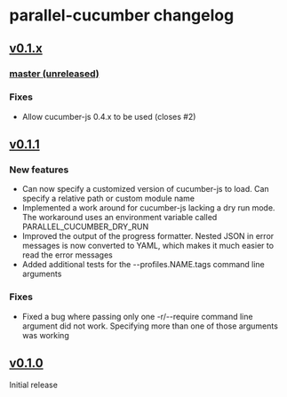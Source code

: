 # parallel-cucumber changelog

## [v0.1.x](https://github.com/cucumber/cucumber-js/compare/v0.1.0...master)

### [master (unreleased)](https://github.com/cucumber/cucumber-js/compare/v0.1.1...master)

### Fixes
* Allow cucumber-js 0.4.x to be used (closes #2)

## [v0.1.1](https://github.com/simondean/parallel-cucumber-js/compare/v0.1.0...v0.1.1)

### New features
* Can now specify a customized version of cucumber-js to load.  Can specify a relative path or custom module name
* Implemented a work around for cucumber-js lacking a dry run mode.  The workaround uses an environment variable called PARALLEL_CUCUMBER_DRY_RUN
* Improved the output of the progress formatter.  Nested JSON in error messages is now converted to YAML, which makes it much easier to read the error messages
* Added additional tests for the --profiles.NAME.tags command line arguments

### Fixes
* Fixed a bug where passing only one -r/--require command line argument did not work.  Specifying more than one of those arguments was working

## [v0.1.0](https://github.com/simondean/parallel-cucumber-js/tree/v0.1.0)

Initial release